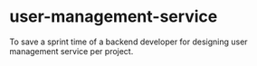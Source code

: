 # user-management-service
To save a sprint time of a backend developer for designing user management service per project.
